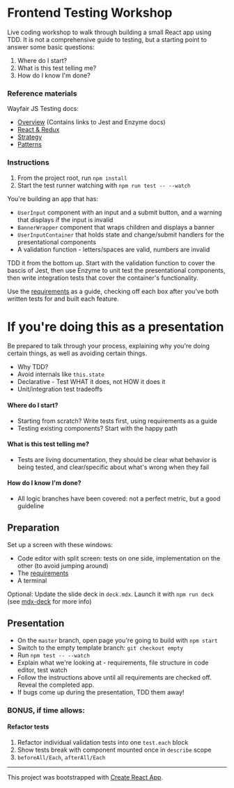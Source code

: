 # Frontend Testing Workshop

Live coding workshop to walk through building a small React app using TDD. It is
not a comprehensive guide to testing, but a starting point to answer some basic
questions:

1. Where do I start?
2. What is this test telling me?
3. How do I know I'm done?

### Reference materials

Wayfair JS Testing docs:

- [Overview](https://docs.csnzoo.com/javascript/documentation/Testing%20&%20Static%20Analysis/Testing%20Overview/)
  (Contains links to Jest and Enzyme docs)
- [React & Redux](https://docs.csnzoo.com/javascript/documentation/Testing%20&%20Static%20Analysis/Testing%20React%20and%20Redux/)
- [Strategy](https://docs.csnzoo.com/javascript/documentation/Testing%20&%20Static%20Analysis/Testing%20Strategy/)
- [Patterns](https://docs.csnzoo.com/javascript/patterns/tests/)

### Instructions

1. From the project root, run `npm install`
2. Start the test runner watching with `npm run test -- --watch`

You're building an app that has:

- `UserInput` component with an input and a submit button, and a warning that
  displays if the input is invalid
- `BannerWrapper` component that wraps children and displays a banner
- `UserInputContainer` that holds state and change/submit handlers for the
  presentational components
- A validation function - letters/spaces are valid, numbers are invalid

TDD it from the bottom up. Start with the validation function to cover the
bascis of Jest, then use Enzyme to unit test the presentational components, then
write integration tests that cover the container's functionality.

Use the [requirements][1] as a guide, checking off each box after you've both
written tests for and built each feature.

# If you're doing this as a presentation

Be prepared to talk through your process, explaining why you're doing certain
things, as well as avoiding certain things.

- Why TDD?
- Avoid internals like `this.state`
- Declarative - Test WHAT it does, not HOW it does it
- Unit/integration test tradeoffs

#### Where do I start?

- Starting from scratch? Write tests first, using requirements as a guide
- Testing existing components? Start with the happy path

#### What is this test telling me?

- Tests are living documentation, they should be clear what behavior is being
  tested, and clear/specific about what's wrong when they fail

#### How do I know I'm done?

- All logic branches have been covered: not a perfect metric, but a good
  guideline

## Preparation

Set up a screen with these windows:

- Code editor with split screen: tests on one side, implementation on the other
  (to avoid jumping around)
- The [requirements][1]
- A terminal

Optional: Update the slide deck in `deck.mdx`. Launch it with `npm run deck`
(see [mdx-deck](https://github.com/jxnblk/mdx-deck) for more info)

## Presentation

- On the `master` branch, open page you're going to build with `npm start`
- Switch to the empty template branch: `git checkout empty`
- Run `npm test -- --watch`
- Explain what we're looking at - requirements, file structure in code editor,
  test watch
- Follow the instructions above until all requirements are checked off. Reveal
  the completed app.
- If bugs come up during the presentation, TDD them away!

### BONUS, if time allows:

#### Refactor tests

1. Refactor individual validation tests into one `test.each` block
2. Show tests break with component mounted once in `describe` scope
3. `beforeAll/Each`, `afterAll/Each`

---

[1]: https://git.csnzoo.com/joboyle/frontend-testing-workshop/issues/1

This project was bootstrapped with
[Create React App](https://github.com/facebook/create-react-app).
